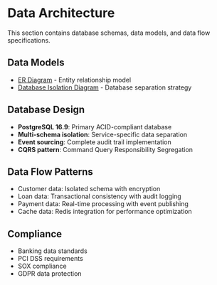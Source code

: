 # Data Architecture

This section contains database schemas, data models, and data flow specifications.

## Data Models
- [ER Diagram](data-models/generated-diagrams/Entity%20Relationship%20Diagram_v1.0.0.svg) - Entity relationship model
- [Database Isolation Diagram](data-models/generated-diagrams/Database%20Isolation%20Architecture_v1.0.0.svg) - Database separation strategy

## Database Design
- **PostgreSQL 16.9**: Primary ACID-compliant database
- **Multi-schema isolation**: Service-specific data separation
- **Event sourcing**: Complete audit trail implementation
- **CQRS pattern**: Command Query Responsibility Segregation

## Data Flow Patterns
- Customer data: Isolated schema with encryption
- Loan data: Transactional consistency with audit logging
- Payment data: Real-time processing with event publishing
- Cache data: Redis integration for performance optimization

## Compliance
- Banking data standards
- PCI DSS requirements
- SOX compliance
- GDPR data protection